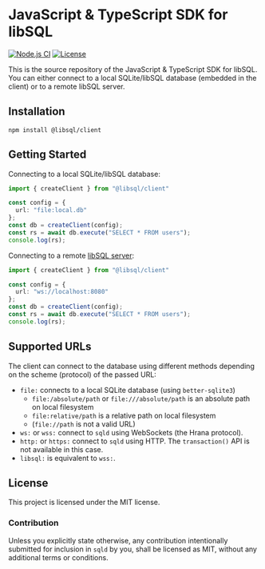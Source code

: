 # JavaScript & TypeScript SDK for libSQL

[![Node.js CI](https://github.com/libsql/libsql-client-ts/actions/workflows/ci.yaml/badge.svg)](https://github.com/libsql/libsql-client-ts/actions/workflows/ci.yaml)
[![License](https://img.shields.io/badge/license-MIT-blue)](https://github.com/libsql/libsql-client-ts/blob/main/LICENSE)

This is the source repository of the JavaScript & TypeScript SDK for libSQL. You can either connect to a local SQLite/libSQL database (embedded in the client) or to a remote libSQL server.

## Installation

```
npm install @libsql/client
```

## Getting Started

Connecting to a local SQLite/libSQL database:

```typescript
import { createClient } from "@libsql/client"

const config = {
  url: "file:local.db"
};
const db = createClient(config);
const rs = await db.execute("SELECT * FROM users");
console.log(rs);
```

Connecting to a remote [libSQL server](https://github.com/libsql/sqld):

```typescript
import { createClient } from "@libsql/client"

const config = {
  url: "ws://localhost:8080"
};
const db = createClient(config);
const rs = await db.execute("SELECT * FROM users");
console.log(rs);
```

## Supported URLs

The client can connect to the database using different methods depending on the scheme (protocol) of the passed URL:

* `file:` connects to a local SQLite database (using `better-sqlite3`)
  * `file:/absolute/path` or `file:///absolute/path` is an absolute path on local filesystem
  * `file:relative/path` is a relative path on local filesystem
  * (`file://path` is not a valid URL)
* `ws:` or `wss:` connect to `sqld` using WebSockets (the Hrana protocol).
* `http:` or `https:` connect to `sqld` using HTTP. The `transaction()` API is not available in this case.
* `libsql:` is equivalent to `wss:`.

## License

This project is licensed under the MIT license.

### Contribution

Unless you explicitly state otherwise, any contribution intentionally submitted for inclusion in `sqld` by you, shall be licensed as MIT, without any additional terms or conditions.
